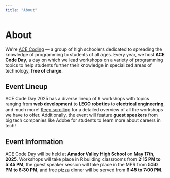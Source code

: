```yaml
---
title: "About"
---
```


<div class="lg:flex lg:flex-col lg:space-y-6 lg:prose-h2:mt-0">

<ImageFrame src="images/stock/student_coding.jpg" alt="A student coding at ACE Code Day" class="lg:even:flex-row-reverse lg:even:space-x-reverse">

<h1 class="text-outline-shadow before:content-['About']">About</h1>

We're [ACE Coding](https://acecoding.org) — a group of high schoolers dedicated to spreading the knowledge of programming to students of all ages. Every year, we host **ACE Code Day**, a day on which we lead workshops on a variety of programming topics to help students further their knowledge in specialized areas of technology, **free of charge**. 

</ImageFrame>

<ImageFrame src="images/stock/teacher_lecturing.jpg" alt="A teacher lecturing a workshop at ACE Code Day" class="lg:even:flex-row-reverse lg:even:space-x-reverse">

<h2>Event Lineup</h2>

ACE Code Day 2025 has a diverse lineup of 9 workshops with topics ranging from **web development** to **LEGO robotics** to **electrical engineering**, and much more! [Keep scrolling](#workshops) for a detailed overview of all the workshops we have to offer. Additionally, the event will feature **guest speakers** from big tech companies like Adobe for students to learn more about careers in tech!

</ImageFrame>

<ImageFrame src="images/stock/library_coders.jpg" alt="The AVHS library, filled with ACE Code Day Attendees" class="lg:even:flex-row-reverse lg:even:space-x-reverse">

<h2>Event Information</h2>

ACE Code Day will be held at **Amador Valley High School** on **May 17th, 2025**. Workshops will take place in R building classrooms from **2:15 PM to 5:45 PM**, the guest speaker session will take place in the MPR from **5:50 PM to 6:30 PM**, and free pizza dinner will be served from **6:45 to 7:00 PM**.

</ImageFrame>

</div>